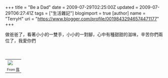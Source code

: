 +++
title = "Be a Dad"
date = 2009-07-29T02:25:00Z
updated = 2009-07-29T06:27:41Z
tags = ["生活雜記"]
blogimport = true 
[author]
	name = "TerryH"
	uri = "https://www.blogger.com/profile/00198432946574471177"
+++

做爸爸了，看著小小的一雙手，小小的一對腳，心中有種甜甜的滋味，辛苦你們兩位了，我愛你們<br /><br /><br /><table style="width:auto;"><tr><td><a href="http://picasaweb.google.com/lh/photo/rM0bUO6pevvSQAoZPT7sJw?feat=embedwebsite"><img src="http://lh6.ggpht.com/_Bsjm2Qp0Duc/SnBOKmVriBI/AAAAAAAAAwA/1Rar4BeIIy0/s400/dscn2164.jpg" /></a></td></tr><tr><td style="font-family:arial,sans-serif; font-size:11px; text-align:right">From <a href="http://picasaweb.google.com/terryh.tp/JgjBMI?feat=embedwebsite">我</a></td></tr></table>
